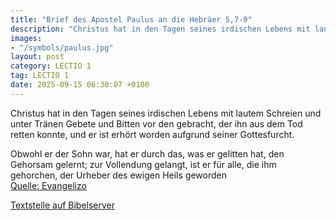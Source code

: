 ```yaml
---
title: "Brief des Apostel Paulus an die Hebräer 5,7-9"
description: "Christus hat in den Tagen seines irdischen Lebens mit lautem Schreien und unter Tränen Gebete und Bitten vor den gebracht, der ihn aus dem Tod retten konnte, und er ist erhört worden aufgrund seiner Gottesfurcht. Obwohl er der Sohn war, hat er durch das, was er gelitten hat, den ...."
images:
- "/symbols/paulus.jpg"
layout: post
category: LECTIO 1
tag: LECTIO 1
date: 2025-09-15 06:30:07 +0100
---
```

<!--more-->Christus hat in den Tagen seines irdischen Lebens mit lautem Schreien und unter Tränen Gebete und Bitten vor den gebracht, der ihn aus dem Tod retten konnte, und er ist erhört worden aufgrund seiner Gottesfurcht.
Obwohl er der Sohn war, hat er durch das, was er gelitten hat, den Gehorsam gelernt;
zur Vollendung gelangt, ist er für alle, die ihm gehorchen, der Urheber des ewigen Heils geworden<br>
[Quelle: Evangelizo](https://evangeliumtagfuertag.org/DE/gospel)

[Textstelle auf Bibelserver](https://www.bibleserver.com/EU/Hebräer5,7-9)

